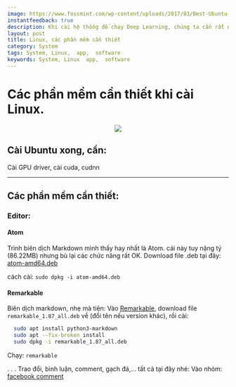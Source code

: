 ```yaml
---
image: https://www.fossmint.com/wp-content/uploads/2017/03/Best-Ubuntu-Desktop-Apps.png
instantfeedback: true
description: Khi cài hệ thống để chạy Deep Learning, chúng ta cần rất nhiều thứ lỉnh kỉnh
layout: post
title: Linux, các phần mềm cần thiết
category: System
tags: System, Linux,  app,  software   
keywords: System, Linux  app,  software  
---
```


# Các phần mềm cần thiết khi cài Linux.

<div style="text-align:center"><img src ="https://www.fossmint.com/wp-content/uploads/2017/03/Best-Ubuntu-Desktop-Apps.png" /></div>


## Cài Ubuntu xong, cần:
Cài GPU driver, cài cuda, cudnn

---
## Các phần mềm cần thiết:
### Editor:
#### Atom
Trình biên dịch Markdown mình thấy hay nhất là Atom. cái này tuy nặng tý (86.22MB) nhưng bù lại các chức năng rất OK.
Download file .deb tại đây: [atom-amd64.deb](https://atom.io/download/deb)

cách cài: `sudo dpkg -i atom-amd64.deb`

#### Remarkable
Biên dịch markdown, nhẹ mà tiện: Vào [Remarkable](remarkableapp.github.io), download file `remarkable_1.87_all.deb` về (đổi tên nếu version khác), rồi cài:
```bash
  sudo apt install python3-markdown
  sudo apt --fix-broken install
  sudo dpkg -i remarkable_1.87_all.deb
```
Chạy: ``remarkable``













.
.
.
Trao đổi, bình luận, comment, gạch đá,... tất cả tại đây nhé:
Vào nhóm: [facebook comment](https://www.facebook.com/hethongnhung.pro/posts/1241651415990241?__xts__[0]=68.ARD8LAK8_uV32fXRl_c2A_flieDWD_rv8ojJyysf8NWDq2ElwKiTOXZv8ZnraUkjbG8qcbnautlZKy-VWA-bPDVU-gHV6LQPcghJjn9z5NWttAH9TowUutdEzIK3z4NTyYn2BQiKO9KX00mdNCHyfPatUzXOrEAioQEBFwejAeAd9Cvo9nXoq2x_n950Z37vlrMJN2juCp6YQAA9AGakVZniX7t5wLb4tYhfcbL7O5AIysvpmg8KYuupxUDfjYQ7kn6bY_ny4ivFAuGBlmIZmxlun84EQYeKFtNoKP5L7oAW4QpyTwIw4PqGnv46nNqfdtpN945FI2M06F1G-fG_nT9FyA&__tn__=-R)
